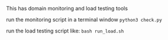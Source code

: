 This has domain monitoring and load testing tools

run the monitoring script in a terminal window 
`python3 check.py`

run the load testing script like:
`bash run_load.sh`

